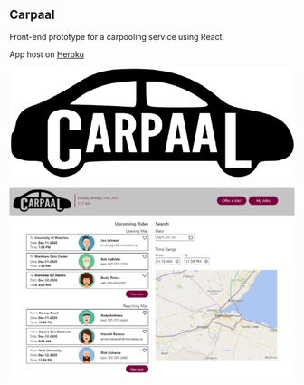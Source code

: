 ## Carpaal
Front-end prototype for a carpooling service using React.

App host on [Heroku](https://carpaal.herokuapp.com/ "Carpaal")

![Carpaal logo](src/images/carpaal_logo.png "Carpaal Logo")

![Carpaal homepage](src/images/homepage.png "Carpaal homepage")